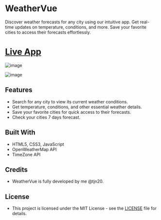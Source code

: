 # WeatherVue
Discover weather forecasts for any city using our intuitive app. Get real-time updates on temperature, conditions, and more. Save your favorite cities to access their forecasts effortlessly.
# [Live App](http://weathervue.infinityfreeapp.com/)

![image](https://github.com/tjn20/WeatherVue/assets/142109365/ae68fe3d-e053-4d35-acd7-a29e1aabee84)

![image](https://github.com/tjn20/WeatherVue/assets/142109365/ea9577f7-c0b8-4f3b-b955-e695e984e12b)

## Features

- Search for any city to view its current weather conditions.
- Get temperature, conditions, and other essential weather details.
- Save your favorite cities for quick access to their forecasts.
- Check your cities 7 days forecast.


## Built With

- HTML5, CSS3, JavaScript
- OpenWeatherMap API
- TimeZone API

## Credits

- WeatherVue is fully developed by me @tjn20.

## License 
- This project is licensed under the MIT License - see the [LICENSE](LICENSE) file for details.
